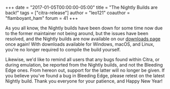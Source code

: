 +++
date = "2017-01-05T00:00:00-05:00"
title = "The Nightly Builds are back!"
tags = ["citra-release"]
author = "leo121"
coauthor = "flamboyant_ham"
forum = 41
+++

As you all know, the Nightly builds have been down for some time now due to the former maintainer not being around, but 
 the issues have been resolved, and the Nightly builds are now available on our 
 [downloads page](https://citra-emu.org/download/) once again! With downloads available for Windows, macOS, and Linux, 
 you're no longer required to compile the build yourself.

Likewise, we'd like to remind all users that any bugs found within Citra, or during emulation, be reported from the 
 Nightly builds, and not the Bleeding Edge ones. From hereon out, support for the latter will no longer be given. If 
 you believe you've found a bug in Bleeding Edge, please retest on the latest Nightly build. Thank you everyone for 
 your patience, and Happy New Year!
